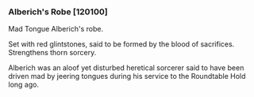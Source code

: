 ### Alberich's Robe [120100]

Mad Tongue Alberich's robe.

Set with red glintstones, said to be formed by the blood of sacrifices. Strengthens thorn sorcery.

Alberich was an aloof yet disturbed heretical sorcerer said to have been driven mad by jeering tongues during his service to the Roundtable Hold long ago.